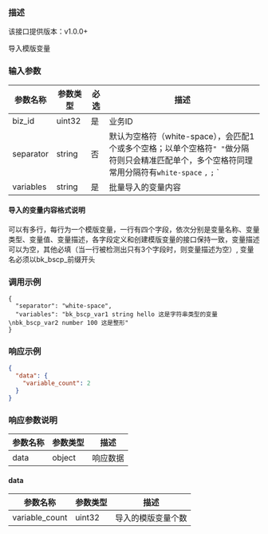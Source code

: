 ### 描述

该接口提供版本：v1.0.0+

导入模版变量

### 输入参数

| 参数名称  | 参数类型 | 必选 | 描述                                                         |
| --------- | -------- | ---- | ------------------------------------------------------------ |
| biz_id    | uint32   | 是   | 业务ID                                                       |
| separator | string   | 否   | 默认为空格符（white-space），会匹配1个或多个空格；以单个空格符`" "`做分隔符则只会精准匹配单个，多个空格符同理<br>常用分隔符有`white-space`  `,`   `;`  `|` ，也可以为任意非换行符(\n)的ascii字符 |
| variables | string   | 是   | 批量导入的变量内容                                           |

#### 导入的变量内容格式说明

可以有多行，每行为一个模版变量，一行有四个字段，依次分别是变量名称、变量类型、变量值、变量描述，各字段定义和创建模版变量的接口保持一致，变量描述可以为空，其他必填（当一行被检测出只有3个字段时，则变量描述为空）, 变量名必须以bk_bscp_前缀开头



### 调用示例

```
{
  "separator": "white-space",
  "variables": "bk_bscp_var1 string hello 这是字符串类型的变量\nbk_bscp_var2 number 100 这是整形"
}
```

### 响应示例

```json
{
  "data": {
    "variable_count": 2
  }
}
```

### 响应参数说明

| 参数名称 | 参数类型 | 描述     |
| -------- | -------- | -------- |
| data     | object   | 响应数据 |

#### data

| 参数名称       | 参数类型 | 描述               |
| -------------- | -------- | ------------------ |
| variable_count | uint32   | 导入的模版变量个数 |

